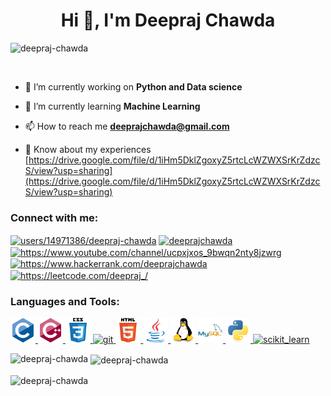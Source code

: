 <h1 align="center">Hi 👋, I'm Deepraj Chawda</h1>
<p align="left"> <img src="https://komarev.com/ghpvc/?username=deepraj-chawda&label=Profile%20views&color=0e75b6&style=flat" alt="deepraj-chawda" /> </p>

<p align="left"> <a href="https://twitter.com/" target="blank"><img src="https://img.shields.io/twitter/follow/?logo=twitter&style=for-the-badge" alt="" /></a> </p>

- 🔭 I’m currently working on **Python and Data science**

- 🌱 I’m currently learning **Machine Learning**

- 📫 How to reach me **deeprajchawda@gmail.com**

- 📄 Know about my experiences [https://drive.google.com/file/d/1iHm5DklZgoxyZ5rtcLcWZWXSrKrZdzcS/view?usp=sharing](https://drive.google.com/file/d/1iHm5DklZgoxyZ5rtcLcWZWXSrKrZdzcS/view?usp=sharing)

<h3 align="left">Connect with me:</h3>
<p align="left">
<a href="https://stackoverflow.com/users/users/14971386/deepraj-chawda" target="blank"><img align="center" src="https://raw.githubusercontent.com/rahuldkjain/github-profile-readme-generator/master/src/images/icons/Social/stack-overflow.svg" alt="users/14971386/deepraj-chawda" height="30" width="40" /></a>
<a href="https://kaggle.com/deeprajchawda" target="blank"><img align="center" src="https://raw.githubusercontent.com/rahuldkjain/github-profile-readme-generator/master/src/images/icons/Social/kaggle.svg" alt="deeprajchawda" height="30" width="40" /></a>
<a href="https://www.youtube.com/c/https://www.youtube.com/channel/ucpxjxos_9bwqn2nty8jzwrg" target="blank"><img align="center" src="https://raw.githubusercontent.com/rahuldkjain/github-profile-readme-generator/master/src/images/icons/Social/youtube.svg" alt="https://www.youtube.com/channel/ucpxjxos_9bwqn2nty8jzwrg" height="30" width="40" /></a>
<a href="https://www.hackerrank.com/https://www.hackerrank.com/deeprajchawda" target="blank"><img align="center" src="https://raw.githubusercontent.com/rahuldkjain/github-profile-readme-generator/master/src/images/icons/Social/hackerrank.svg" alt="https://www.hackerrank.com/deeprajchawda" height="30" width="40" /></a>
<a href="https://www.leetcode.com/https://leetcode.com/deepraj_/" target="blank"><img align="center" src="https://raw.githubusercontent.com/rahuldkjain/github-profile-readme-generator/master/src/images/icons/Social/leet-code.svg" alt="https://leetcode.com/deepraj_/" height="30" width="40" /></a>
</p>

<h3 align="left">Languages and Tools:</h3>
<p align="left"> <a href="https://www.cprogramming.com/" target="_blank"> <img src="https://raw.githubusercontent.com/devicons/devicon/master/icons/c/c-original.svg" alt="c" width="40" height="40"/> </a> <a href="https://www.w3schools.com/cpp/" target="_blank"> <img src="https://raw.githubusercontent.com/devicons/devicon/master/icons/cplusplus/cplusplus-original.svg" alt="cplusplus" width="40" height="40"/> </a> <a href="https://www.w3schools.com/css/" target="_blank"> <img src="https://raw.githubusercontent.com/devicons/devicon/master/icons/css3/css3-original-wordmark.svg" alt="css3" width="40" height="40"/> </a> <a href="https://git-scm.com/" target="_blank"> <img src="https://www.vectorlogo.zone/logos/git-scm/git-scm-icon.svg" alt="git" width="40" height="40"/> </a> <a href="https://www.w3.org/html/" target="_blank"> <img src="https://raw.githubusercontent.com/devicons/devicon/master/icons/html5/html5-original-wordmark.svg" alt="html5" width="40" height="40"/> </a> <a href="https://www.java.com" target="_blank"> <img src="https://raw.githubusercontent.com/devicons/devicon/master/icons/java/java-original.svg" alt="java" width="40" height="40"/> </a> <a href="https://www.linux.org/" target="_blank"> <img src="https://raw.githubusercontent.com/devicons/devicon/master/icons/linux/linux-original.svg" alt="linux" width="40" height="40"/> </a> <a href="https://www.mysql.com/" target="_blank"> <img src="https://raw.githubusercontent.com/devicons/devicon/master/icons/mysql/mysql-original-wordmark.svg" alt="mysql" width="40" height="40"/> </a> <a href="https://www.python.org" target="_blank"> <img src="https://raw.githubusercontent.com/devicons/devicon/master/icons/python/python-original.svg" alt="python" width="40" height="40"/> </a> <a href="https://scikit-learn.org/" target="_blank"> <img src="https://upload.wikimedia.org/wikipedia/commons/0/05/Scikit_learn_logo_small.svg" alt="scikit_learn" width="40" height="40"/> </a> </p>

<p><img align="left" src="https://github-readme-stats.vercel.app/api/top-langs?username=deepraj-chawda&show_icons=true&locale=en&layout=compact" alt="deepraj-chawda" /></p>

<p>&nbsp;<img align="center" src="https://github-readme-stats.vercel.app/api?username=deepraj-chawda&show_icons=true&locale=en" alt="deepraj-chawda" /></p>

<p><img align="center" src="https://github-readme-streak-stats.herokuapp.com/?user=deepraj-chawda&" alt="deepraj-chawda" /></p>
